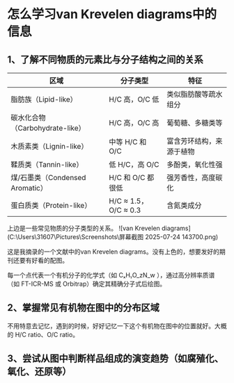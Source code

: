 # 怎么学习van Krevelen diagrams中的信息

## 1、了解不同物质的元素比与分子结构之间的关系

| 区域                            | 分子类型             | 特征                     |
| ------------------------------- | -------------------- | ------------------------ |
| 脂肪族（Lipid-like）            | H/C 高，O/C 低       | 类似脂肪酸等疏水组分     |
| 碳水化合物（Carbohydrate-like） | H/C 高，O/C 高       | 葡萄糖、多糖类等         |
| 木质素类（Lignin-like）         | 中等 H/C 和 O/C      | 富含芳环结构，来源于植物 |
| 鞣质类（Tannin-like）           | 低 H/C，高 O/C       | 多酚类，氧化性强         |
| 煤/石墨类（Condensed Aromatic） | H/C 和 O/C 都很低    | 强芳香性，高度碳化       |
| 蛋白质类（Protein-like）        | H/C ≈ 1.5，O/C ≈ 0.3 | 含氮类成分               |

上边是一些常见物质的分子类型的关系。
![van Krevelen diagrams](C:\Users\31607\Pictures\Screenshots\屏幕截图 2025-07-24 143700.png)

这是我摘录的一个文献中的van Krevelen diagrams。没有上色的，想要发好的期刊还要有好看的配图。

每一个点代表一个有机分子的化学式（如 CₓHᵧO_zN_w ），通过高分辨率质谱（如 FT-ICR-MS 或 Orbitrap）确定其精确分子式后绘图。

## 2、掌握常见有机物在图中的分布区域

不用特意去记忆，遇到的时候，好好记忆一下这个有机物在图中的位置就好。大概的 H/C ratio、O/C ratio。

## 3、尝试从图中判断样品组成的演变趋势（如腐殖化、氧化、还原等）